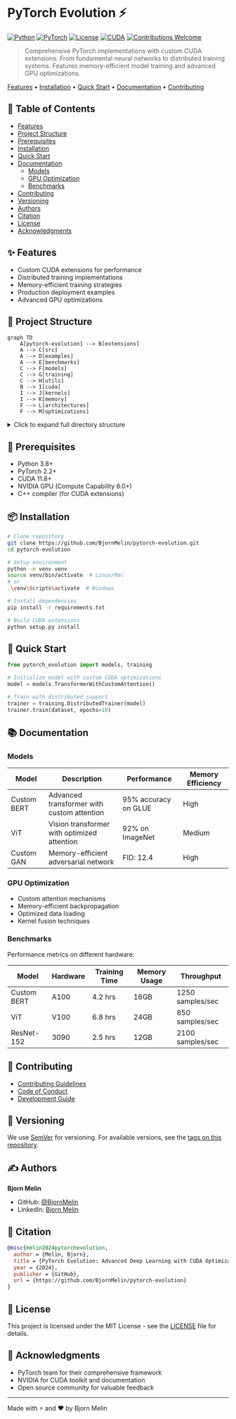 # PyTorch Evolution ⚡

[![Python](https://img.shields.io/badge/python-3.8%2B-blue.svg)](https://www.python.org/downloads/)
[![PyTorch](https://img.shields.io/badge/pytorch-2.2%2B-red.svg)](https://pytorch.org/)
[![License](https://img.shields.io/badge/license-MIT-blue.svg)](LICENSE)
[![CUDA](https://img.shields.io/badge/cuda-11.8%2B-green.svg)](https://developer.nvidia.com/cuda-toolkit)
[![Contributions Welcome](https://img.shields.io/badge/contributions-welcome-brightgreen.svg?style=flat)](CONTRIBUTING.md)

> Comprehensive PyTorch implementations with custom CUDA extensions. From fundamental neural networks to distributed training systems. Features memory-efficient model training and advanced GPU optimizations.

[Features](#features) • [Installation](#installation) • [Quick Start](#quick-start) • [Documentation](#documentation) • [Contributing](#contributing)

## 📑 Table of Contents
- [Features](#features)
- [Project Structure](#project-structure)
- [Prerequisites](#prerequisites)
- [Installation](#installation)
- [Quick Start](#quick-start)
- [Documentation](#documentation)
  - [Models](#models)
  - [GPU Optimization](#gpu-optimization)
  - [Benchmarks](#benchmarks)
- [Contributing](#contributing)
- [Versioning](#versioning)
- [Authors](#authors)
- [Citation](#citation)
- [License](#license)
- [Acknowledgments](#acknowledgments)

## ✨ Features
- Custom CUDA extensions for performance
- Distributed training implementations
- Memory-efficient training strategies
- Production deployment examples
- Advanced GPU optimizations

## 📁 Project Structure

```mermaid
graph TD
    A[pytorch-evolution] --> B[extensions]
    A --> C[src]
    A --> D[examples]
    A --> E[benchmarks]
    C --> F[models]
    C --> G[training]
    C --> H[utils]
    B --> I[cuda]
    I --> J[kernels]
    I --> K[memory]
    F --> L[architectures]
    F --> M[optimizations]
```

<details>
<summary>Click to expand full directory structure</summary>

```plaintext
pytorch-evolution/
├── extensions/         # Custom CUDA extensions
│   └── cuda/          # CUDA kernels and utilities
├── src/               # Source code
│   ├── models/        # Model implementations
│   ├── training/      # Training utilities
│   └── utils/         # Helper functions
├── examples/          # Example implementations
├── benchmarks/        # Performance benchmarks
├── tests/             # Unit tests
└── README.md          # Documentation
```
</details>

## 🔧 Prerequisites
- Python 3.8+
- PyTorch 2.2+
- CUDA 11.8+
- NVIDIA GPU (Compute Capability 6.0+)
- C++ compiler (for CUDA extensions)

## 📦 Installation

```bash
# Clone repository
git clone https://github.com/BjornMelin/pytorch-evolution.git
cd pytorch-evolution

# Setup environment
python -m venv venv
source venv/bin/activate  # Linux/Mac
# or
.\venv\Scripts\activate  # Windows

# Install dependencies
pip install -r requirements.txt

# Build CUDA extensions
python setup.py install
```

## 🚀 Quick Start

```python
from pytorch_evolution import models, training

# Initialize model with custom CUDA optimizations
model = models.TransformerWithCustomAttention()

# Train with distributed support
trainer = training.DistributedTrainer(model)
trainer.train(dataset, epochs=10)
```

## 📚 Documentation

### Models

| Model | Description | Performance | Memory Efficiency |
|-------|-------------|-------------|-------------------|
| Custom BERT | Advanced transformer with custom attention | 95% accuracy on GLUE | High |
| ViT | Vision transformer with optimized attention | 92% on ImageNet | Medium |
| Custom GAN | Memory-efficient adversarial network | FID: 12.4 | High |

### GPU Optimization
- Custom attention mechanisms
- Memory-efficient backpropagation
- Optimized data loading
- Kernel fusion techniques

### Benchmarks
Performance metrics on different hardware:

| Model | Hardware | Training Time | Memory Usage | Throughput |
|-------|----------|---------------|--------------|------------|
| Custom BERT | A100 | 4.2 hrs | 16GB | 1250 samples/sec |
| ViT | V100 | 6.8 hrs | 24GB | 850 samples/sec |
| ResNet-152 | 3090 | 2.5 hrs | 12GB | 2100 samples/sec |

## 🤝 Contributing
- [Contributing Guidelines](CONTRIBUTING.md)
- [Code of Conduct](CODE_OF_CONDUCT.md)
- [Development Guide](DEVELOPMENT.md)

## 📌 Versioning
We use [SemVer](http://semver.org/) for versioning. For available versions, see the [tags on this repository](https://github.com/BjornMelin/pytorch-evolution/tags).

## ✍️ Authors
**Bjorn Melin**
- GitHub: [@BjornMelin](https://github.com/BjornMelin)
- LinkedIn: [Bjorn Melin](https://linkedin.com/in/bjorn-melin)

## 📝 Citation
```bibtex
@misc{melin2024pytorchevolution,
  author = {Melin, Bjorn},
  title = {PyTorch Evolution: Advanced Deep Learning with CUDA Optimizations},
  year = {2024},
  publisher = {GitHub},
  url = {https://github.com/BjornMelin/pytorch-evolution}
}
```

## 📄 License
This project is licensed under the MIT License - see the [LICENSE](LICENSE) file for details.

## 🙏 Acknowledgments
- PyTorch team for their comprehensive framework
- NVIDIA for CUDA toolkit and documentation
- Open source community for valuable feedback

---
Made with ⚡ and ❤️ by Bjorn Melin
